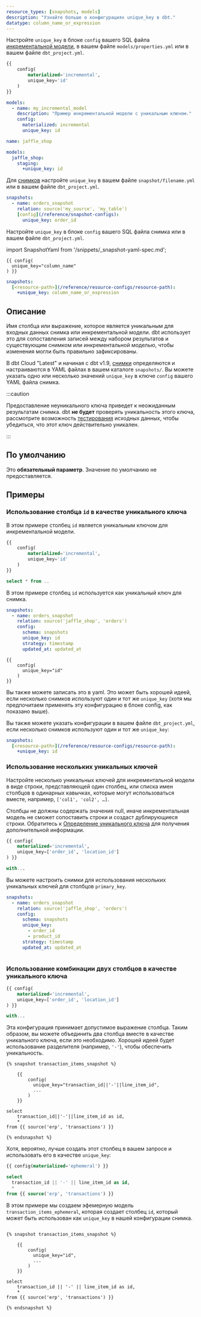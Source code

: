 ```yaml
---
resource_types: [snapshots, models]
description: "Узнайте больше о конфигурациях unique_key в dbt."
datatype: column_name_or_expression
---
```


<Tabs>

<TabItem value="models" label="Модели">

Настройте `unique_key` в блоке `config` вашего SQL файла [инкрементальной модели](/docs/build/incremental-models), в вашем файле `models/properties.yml` или в вашем файле `dbt_project.yml`.

<File name='models/my_incremental_model.sql'>

```sql
{{
    config(
        materialized='incremental',
        unique_key='id'
    )
}}

```

</File>

<File name='models/properties.yml'>

```yaml
models:
  - name: my_incremental_model
    description: "Пример инкрементальной модели с уникальным ключом."
    config:
      materialized: incremental
      unique_key: id

```

</File>

<File name='dbt_project.yml'>

```yaml
name: jaffle_shop

models:
  jaffle_shop:
    staging:
      +unique_key: id
```

</File>

</TabItem>

<TabItem value="snapshots" label="Снимки">

<VersionBlock firstVersion="1.9">

Для [снимков](/docs/build/snapshots) настройте `unique_key` в вашем файле `snapshot/filename.yml` или в вашем файле `dbt_project.yml`.

<File name='snapshots/<filename>.yml'>

```yaml
snapshots:
  - name: orders_snapshot
    relation: source('my_source', 'my_table')
    [config](/reference/snapshot-configs):
      unique_key: order_id

```

</File>
</VersionBlock>

<VersionBlock lastVersion="1.8">

Настройте `unique_key` в блоке `config` вашего SQL файла снимка или в вашем файле `dbt_project.yml`.

import SnapshotYaml from '/snippets/_snapshot-yaml-spec.md';

<SnapshotYaml/>

<File name='snapshots/<filename>.sql'>

```jinja2
{{ config(
  unique_key="column_name"
) }}

```
</File>
</VersionBlock>

<File name='dbt_project.yml'>

```yml
snapshots:
  [<resource-path>](/reference/resource-configs/resource-path):
    +unique_key: column_name_or_expression

```

</File>

</TabItem>
</Tabs>

## Описание
Имя столбца или выражение, которое является уникальным для входных данных снимка или инкрементальной модели. dbt использует это для сопоставления записей между набором результатов и существующим снимком или инкрементальной моделью, чтобы изменения могли быть правильно зафиксированы.

В dbt Cloud "Latest" и начиная с dbt v1.9, [снимки](/docs/build/snapshots) определяются и настраиваются в YAML файлах в вашем каталоге `snapshots/`. Вы можете указать одно или несколько значений `unique_key` в ключе `config` вашего YAML файла снимка.

:::caution 

Предоставление неуникального ключа приведет к неожиданным результатам снимка. dbt **не будет** проверять уникальность этого ключа, рассмотрите возможность [тестирования](/blog/primary-key-testing#how-to-test-primary-keys-with-dbt) исходных данных, чтобы убедиться, что этот ключ действительно уникален.

:::

## По умолчанию
Это **обязательный параметр**. Значение по умолчанию не предоставляется.

## Примеры
### Использование столбца `id` в качестве уникального ключа

<Tabs>

<TabItem value="models" label="Модели">

В этом примере столбец `id` является уникальным ключом для инкрементальной модели.

<File name='models/my_incremental_model.sql'>

```sql
{{
    config(
        materialized='incremental',
        unique_key='id'
    )
}}

select * from ..
```

</File>
</TabItem>

<TabItem value="snapshots" label="Снимки">

В этом примере столбец `id` используется как уникальный ключ для снимка.

<VersionBlock firstVersion="1.9">

<File name="snapshots/orders_snapshot.yml">

```yaml
snapshots:
  - name: orders_snapshot
    relation: source('jaffle_shop', 'orders')
    config:
      schema: snapshots
      unique_key: id
      strategy: timestamp
      updated_at: updated_at

```
</File>
</VersionBlock>

<VersionBlock lastVersion="1.8">
<File name='snapshots/<filename>.sql'>

```jinja2
{{
    config(
      unique_key="id"
    )
}}

```

</File>

Вы также можете записать это в yaml. Это может быть хорошей идеей, если несколько снимков используют один и тот же `unique_key` (хотя мы предпочитаем применять эту конфигурацию в блоке config, как показано выше).
</VersionBlock>

Вы также можете указать конфигурации в вашем файле `dbt_project.yml`, если несколько снимков используют один и тот же `unique_key`:
<File name='dbt_project.yml'>

```yml
snapshots:
  [<resource-path>](/reference/resource-configs/resource-path):
    +unique_key: id

```

</File>

</TabItem>
</Tabs>

<VersionBlock firstVersion="1.9">

### Использование нескольких уникальных ключей

<Tabs>
<TabItem value="models" label="Модели">

Настройте несколько уникальных ключей для инкрементальной модели в виде строки, представляющей один столбец, или списка имен столбцов в одинарных кавычках, которые могут использоваться вместе, например, `['col1', 'col2', …]`. 

Столбцы не должны содержать значения null, иначе инкрементальная модель не сможет сопоставить строки и создаст дублирующиеся строки. Обратитесь к [Определение уникального ключа](/docs/build/incremental-models#defining-a-unique-key-optional) для получения дополнительной информации.

<File name='models/my_incremental_model.sql'>

```sql
{{ config(
    materialized='incremental',
    unique_key=['order_id', 'location_id']
) }}

with...

```

</File>

</TabItem>

<TabItem value="snapshots" label="Снимки">

Вы можете настроить снимки для использования нескольких уникальных ключей для столбцов `primary_key`.

<File name='snapshots/transaction_items_snapshot.yml'>

```yaml
snapshots:
  - name: orders_snapshot
    relation: source('jaffle_shop', 'orders')
    config:
      schema: snapshots
      unique_key: 
        - order_id
        - product_id
      strategy: timestamp
      updated_at: updated_at
      
```

</File>
</TabItem>
</Tabs>
</VersionBlock>

<VersionBlock lastVersion="1.8">

### Использование комбинации двух столбцов в качестве уникального ключа

<Tabs>
<TabItem value="models" label="Модели">

<File name='models/my_incremental_model.sql'>

```sql
{{ config(
    materialized='incremental',
    unique_key=['order_id', 'location_id']
) }}

with...

```

</File>

</TabItem>

<TabItem value="snapshots" label="Снимки">

Эта конфигурация принимает допустимое выражение столбца. Таким образом, вы можете объединить два столбца вместе в качестве уникального ключа, если это необходимо. Хорошей идеей будет использование разделителя (например, `'-'`), чтобы обеспечить уникальность.

<File name='snapshots/transaction_items_snapshot.sql'>

```jinja2
{% snapshot transaction_items_snapshot %}

    {{
        config(
          unique_key="transaction_id||'-'||line_item_id",
          ...
        )
    }}

select
    transaction_id||'-'||line_item_id as id,
    *
from {{ source('erp', 'transactions') }}

{% endsnapshot %}

```

</File>

Хотя, вероятно, лучше создать этот столбец в вашем запросе и использовать его в качестве `unique_key`:

<File name='models/transaction_items_ephemeral.sql'>

```sql
{{ config(materialized='ephemeral') }}

select
  transaction_id || '-' || line_item_id as id,
  *
from {{ source('erp', 'transactions') }}

```

</File>

В этом примере мы создаем эфемерную модель `transaction_items_ephemeral`, которая создает столбец `id`, который может быть использован как `unique_key` в нашей конфигурации снимка.

<File name='snapshots/transaction_items_snapshot.sql'>

```jinja2

{% snapshot transaction_items_snapshot %}

    {{
        config(
          unique_key="id",
          ...
        )
    }}

select
    transaction_id || '-' || line_item_id as id,
    *
from {{ source('erp', 'transactions') }}

{% endsnapshot %}


```

</File>
</TabItem>
</Tabs>
</VersionBlock>